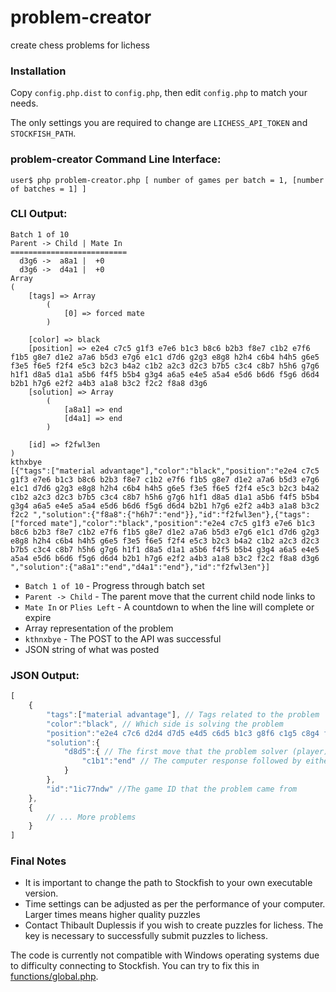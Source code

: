 problem-creator
===============

create chess problems for lichess

### Installation

Copy `config.php.dist` to `config.php`, then edit `config.php` to match your needs.

The only settings you are required to change are `LICHESS_API_TOKEN` and `STOCKFISH_PATH`.

### problem-creator Command Line Interface:
`user$ php problem-creator.php [ number of games per batch = 1, [number of batches = 1] ]`

### CLI Output:
```
Batch 1 of 10
Parent -> Child | Mate In
==========================
  d3g6 ->  a8a1 |  +0
  d3g6 ->  d4a1 |  +0
Array
(
    [tags] => Array
        (
            [0] => forced mate
        )

    [color] => black
    [position] => e2e4 c7c5 g1f3 e7e6 b1c3 b8c6 b2b3 f8e7 c1b2 e7f6 f1b5 g8e7 d1e2 a7a6 b5d3 e7g6 e1c1 d7d6 g2g3 e8g8 h2h4 c6b4 h4h5 g6e5 f3e5 f6e5 f2f4 e5c3 b2c3 b4a2 c1b2 a2c3 d2c3 b7b5 c3c4 c8b7 h5h6 g7g6 h1f1 d8a5 d1a1 a5b6 f4f5 b5b4 g3g4 a6a5 e4e5 a5a4 e5d6 b6d6 f5g6 d6d4 b2b1 h7g6 e2f2 a4b3 a1a8 b3c2 f2c2 f8a8 d3g6
    [solution] => Array
        (
            [a8a1] => end
            [d4a1] => end
        )

    [id] => f2fwl3en
)
kthxbye
[{"tags":["material advantage"],"color":"black","position":"e2e4 c7c5 g1f3 e7e6 b1c3 b8c6 b2b3 f8e7 c1b2 e7f6 f1b5 g8e7 d1e2 a7a6 b5d3 e7g6 e1c1 d7d6 g2g3 e8g8 h2h4 c6b4 h4h5 g6e5 f3e5 f6e5 f2f4 e5c3 b2c3 b4a2 c1b2 a2c3 d2c3 b7b5 c3c4 c8b7 h5h6 g7g6 h1f1 d8a5 d1a1 a5b6 f4f5 b5b4 g3g4 a6a5 e4e5 a5a4 e5d6 b6d6 f5g6 d6d4 b2b1 h7g6 e2f2 a4b3 a1a8 b3c2 f2c2 ","solution":{"f8a8":{"h6h7":"end"}},"id":"f2fwl3en"},{"tags":["forced mate"],"color":"black","position":"e2e4 c7c5 g1f3 e7e6 b1c3 b8c6 b2b3 f8e7 c1b2 e7f6 f1b5 g8e7 d1e2 a7a6 b5d3 e7g6 e1c1 d7d6 g2g3 e8g8 h2h4 c6b4 h4h5 g6e5 f3e5 f6e5 f2f4 e5c3 b2c3 b4a2 c1b2 a2c3 d2c3 b7b5 c3c4 c8b7 h5h6 g7g6 h1f1 d8a5 d1a1 a5b6 f4f5 b5b4 g3g4 a6a5 e4e5 a5a4 e5d6 b6d6 f5g6 d6d4 b2b1 h7g6 e2f2 a4b3 a1a8 b3c2 f2c2 f8a8 d3g6 ","solution":{"a8a1":"end","d4a1":"end"},"id":"f2fwl3en"}]
```
* `Batch 1 of 10` - Progress through batch set
* `Parent -> Child` - The parent move that the current child node links to
* `Mate In` or `Plies Left` - A countdown to when the line will complete or expire
* Array representation of the problem
* `kthnxbye` - The POST to the API was successful
* JSON string of what was posted

### JSON Output:
```javascript
[
    {
        "tags":["material advantage"], // Tags related to the problem
        "color":"black", // Which side is solving the problem
        "position":"e2e4 c7c6 d2d4 d7d5 e4d5 c6d5 b1c3 g8f6 c1g5 c8g4 f2f3 g4f5 f1d3 f5d3 d1d3 e7e6 e1c1 b8c6 d1e1 f8e7 g5f6 e7f6 c3d5 ", // The starting position for the problem
        "solution":{
            "d8d5":{ // The first move that the problem solver (player) has to play
                "c1b1":"end" // The computer response followed by either more moves or "end" indicating that the problem is complete
            }
        },
        "id":"1ic77ndw" //The game ID that the problem came from
    },
    {
        // ... More problems
    }
]
```

### Final Notes

* It is important to change the path to Stockfish to your own executable version.
* Time settings can be adjusted as per the performance of your computer. Larger times means higher quality puzzles
* Contact Thibault Duplessis if you wish to create puzzles for lichess. The key is necessary to successfully submit puzzles to lichess.

The code is currently not compatible with Windows operating systems due to difficulty connecting to Stockfish. You can try to fix this in [functions/global.php](https://github.com/clarkerubber/problem-creator/blob/master/functions/global.php#L86-L119).

